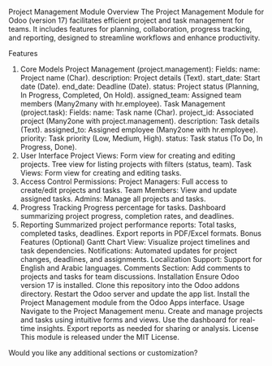 Project Management Module
Overview
The Project Management Module for Odoo (version 17) facilitates efficient project and task management for teams. It includes features for planning, collaboration, progress tracking, and reporting, designed to streamline workflows and enhance productivity.

Features
1. Core Models
Project Management (project.management):
Fields:
name: Project name (Char).
description: Project details (Text).
start_date: Start date (Date).
end_date: Deadline (Date).
status: Project status (Planning, In Progress, Completed, On Hold).
assigned_team: Assigned team members (Many2many with hr.employee).
Task Management (project.task):
Fields:
name: Task name (Char).
project_id: Associated project (Many2one with project.management).
description: Task details (Text).
assigned_to: Assigned employee (Many2one with hr.employee).
priority: Task priority (Low, Medium, High).
status: Task status (To Do, In Progress, Done).
2. User Interface
Project Views:
Form view for creating and editing projects.
Tree view for listing projects with filters (status, team).
Task Views:
Form view for creating and editing tasks.
3. Access Control
Permissions:
Project Managers: Full access to create/edit projects and tasks.
Team Members: View and update assigned tasks.
Admins: Manage all projects and tasks.
4. Progress Tracking
Progress percentage for tasks.
Dashboard summarizing project progress, completion rates, and deadlines.
5. Reporting
Summarized project performance reports:
Total tasks, completed tasks, deadlines.
Export reports in PDF/Excel formats.
Bonus Features (Optional)
Gantt Chart View: Visualize project timelines and task dependencies.
Notifications: Automated updates for project changes, deadlines, and assignments.
Localization Support: Support for English and Arabic languages.
Comments Section: Add comments to projects and tasks for team discussions.
Installation
Ensure Odoo version 17 is installed.
Clone this repository into the Odoo addons directory.
Restart the Odoo server and update the app list.
Install the Project Management module from the Odoo Apps interface.
Usage
Navigate to the Project Management menu.
Create and manage projects and tasks using intuitive forms and views.
Use the dashboard for real-time insights.
Export reports as needed for sharing or analysis.
License
This module is released under the MIT License.

Would you like any additional sections or customization?

